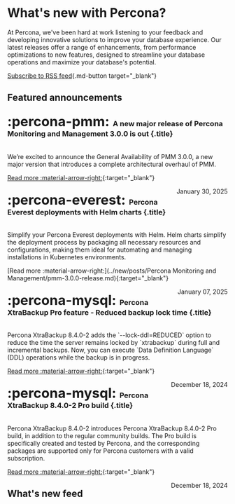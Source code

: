# What's new with Percona?

At Percona, we've been hard at work listening to your feedback and developing innovative solutions to improve your database experience. Our latest releases offer a range of enhancements, from performance optimizations to new features, designed to streamline your database operations and maximize your database's potential.

[Subscribe to RSS feed](https://docs.percona.com/feed_rss_created.xml){.md-button target="_blank"}

## Featured announcements 


<div data-grid markdown>
<div data-banner="pmm" markdown>

### <span style="font-size:1.875em;margin-right:0.125em">:percona-pmm:</span> A new major release of Percona Monitoring and Management 3.0.0 is out {.title}
<br>
We’re excited to announce the General Availability of PMM 3.0.0, a new major version that introduces a complete architectural overhaul of PMM.


<div class="actions" markdown>

[Read more :material-arrow-right:](docs/new/posts/Percona%20Monitoring%20and%20Management/pmm-3.0.0-release.md){:target="_blank"}

<span style="float: right;">January 30, 2025</span>

</div>
</div>

<div data-banner="everest" markdown>

### <span style="font-size:1.875em;margin-right:0.125em">:percona-everest:</span> Percona Everest deployments with Helm charts {.title}
<br>
Simplify your Percona Everest deployments with Helm. Helm charts simplify the deployment process by packaging all necessary resources and configurations, making them ideal for automating and managing installations in Kubernetes environments.
<div class="actions" markdown>

[Read more :material-arrow-right:](../new/posts/Percona Monitoring and Management/pmm-3.0.0-release.md){:target="_blank"}

<span style="float: right;">January 07, 2025</span>

</div>
</div>
<div data-banner="mysql" markdown>

### <span style="font-size:1.875em;margin-right:0.125em">:percona-mysql:</span> Percona XtraBackup Pro feature - Reduced backup lock time {.title}
<br>
Percona XtraBackup 8.4.0-2 adds the `--lock-ddl=REDUCED` option to reduce the time the server remains locked by `xtrabackup` during full and incremental backups. Now, you can execute `Data Definition Language` (DDL) operations while the backup is in progress.

<div class="actions" markdown>

[Read more :material-arrow-right:](../new/posts/MySQL/reduced-backup-lock-time.md){:target="_blank"}

<span style="float: right;">December 18, 2024</span>

</div>
</div>
<div data-banner="mysql" markdown>

### <span style="font-size:1.875em;margin-right:0.125em">:percona-mysql:</span> Percona XtraBackup 8.4.0-2 Pro build {.title}
<br>
Percona XtraBackup 8.4.0-2 introduces Percona XtraBackup 8.4.0-2 Pro build, in addition to the regular community builds. The Pro build is specifically created and tested by Percona, and the corresponding packages are supported only for Percona customers with a valid subscription. 

<div class="actions" markdown>

[Read more :material-arrow-right:](../new/posts/MySQL/percona-xtrabackup-8.4.0-2-release.md){:target="_blank"}

<span style="float: right;">December 18, 2024</span>

</div>
</div>

</div>

## What's new feed
